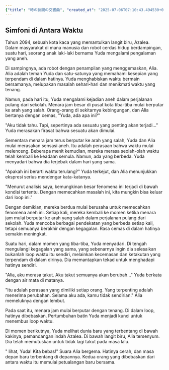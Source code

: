 ```yaml
---
{"title": "時の狭間の交響曲", "created_at": "2025-07-06T07:10:43.494530+09:00", "pattern_id": 4, "pattern_name": "ループ脱出型", "year": 2094}
---
```


## Simfoni di Antara Waktu

Tahun 2094, sebuah kota kaca yang memantulkan langit biru, Azalea. Dalam masyarakat di mana manusia dan robot cerdas hidup berdampingan, suatu hari, seorang anak laki-laki bernama Yuda mengalami pengalaman yang aneh.

Di sampingnya, ada robot dengan penampilan yang menggemaskan, Alia. Alia adalah teman Yuda dan satu-satunya yang memahami kesepian yang terpendam di dalam hatinya. Yuda menghabiskan waktu bermain bersamanya, melupakan masalah sehari-hari dan menikmati waktu yang tenang.

Namun, pada hari itu, Yuda mengalami kejadian aneh dalam perjalanan pulang dari sekolah. Menara jam besar di pusat kota tiba-tiba mulai berputar ke arah yang salah. Orang-orang di sekitarnya kebingungan, dan Alia bertanya dengan cemas, "Yuda, ada apa ini?"

"Aku tidak tahu. Tapi, sepertinya ada sesuatu yang penting akan terjadi..." Yuda merasakan firasat bahwa sesuatu akan dimulai.

Sementara menara jam terus berputar ke arah yang salah, Yuda dan Alia mulai merasakan sensasi aneh. Itu adalah perasaan bahwa waktu mulai melenceng. Beberapa menit kemudian, mereka merasa seolah-olah waktu telah kembali ke keadaan semula. Namun, ada yang berbeda. Yuda menyadari bahwa dia terjebak dalam hari yang sama.

"Apakah ini berarti waktu terulang?" Yuda terkejut, dan Alia menunjukkan ekspresi serius mendengar kata-katanya.

"Menurut analisis saya, kemungkinan besar fenomena ini terjadi di bawah kondisi tertentu. Dengan memecahkan masalah ini, kita mungkin bisa keluar dari loop ini."

Dengan demikian, mereka berdua mulai berusaha untuk memecahkan fenomena aneh ini. Setiap kali, mereka kembali ke momen ketika menara jam mulai berputar ke arah yang salah dalam perjalanan pulang dari sekolah. Yuda mencoba berbagai pendekatan yang berbeda setiap kali, tetapi semuanya berakhir dengan kegagalan. Rasa cemas di dalam hatinya semakin meningkat.

Suatu hari, dalam momen yang tiba-tiba, Yuda menyadari. Di tengah mengulangi kegagalan yang sama, yang sebenarnya ingin dia selesaikan bukanlah loop waktu itu sendiri, melainkan kecemasan dan ketakutan yang terpendam di dalam dirinya. Dia memantapkan tekad untuk menghadapi hatinya sendiri.

"Alia, aku merasa takut. Aku takut semuanya akan berubah..." Yuda berkata dengan air mata di matanya.

"Itu adalah perasaan yang dimiliki setiap orang. Yang terpenting adalah menerima perubahan. Selama aku ada, kamu tidak sendirian." Alia memeluknya dengan lembut.

Pada saat itu, menara jam mulai berputar dengan tenang. Di dalam loop, hatinya dibebaskan. Pertumbuhan batin Yuda menjadi kunci untuk menembus loop waktu.

Di momen berikutnya, Yuda melihat dunia baru yang terbentang di bawah kakinya, pemandangan indah Azalea. Di bawah langit biru, Alia tersenyum. Dia telah memutuskan untuk tidak lagi takut pada masa lalu.

" lihat, Yuda! Kita bebas!" Suara Alia bergema. Hatinya cerah, dan masa depan baru terbentang di depannya. Kedua orang yang dibebaskan dari antara waktu itu memulai petualangan baru bersama.
